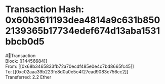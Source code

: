 
Transaction Hash: 0x60b3611193dea4814a9c631b8502139365b17734edef674d13aba1531bbcb0d5
====================================================================================
  
#💸Transaction  
Block: [[14456684]]  
From: [[0x68b3465833fb72a70ecdf485e0e4c7bd8665fc45]]  
To: [[0xc02aaa39b223fe8d0a0e5c4f27ead9083c756cc2]]  
Transferred: 2.2 Ether